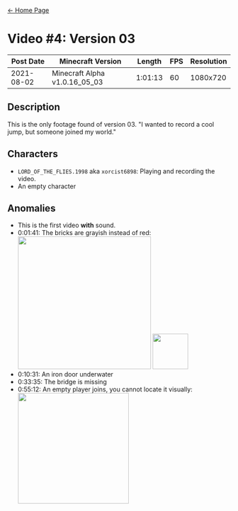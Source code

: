 [← Home Page](../README.md)

# Video #4: Version 03
| Post Date  | Minecraft Version             | Length  | FPS | Resolution |
| ---------  | ----------------------------- | ------- | --- | ---------- |
| 2021-08-02 | Minecraft Alpha v1.0.16_05_03 | 1:01:13 | 60  | 1080x720   |

## Description
This is the only footage found of version 03.
"I wanted to record a cool jump, but someone joined my world."

## Characters
* `LORD_OF_THE_FLIES.1998` aka `xorcist6898`:
  Playing and recording the video.
* An empty character

## Anomalies
* This is the first video **with** sound.
* 0:01:41: The bricks are grayish instead of red:  
  <img src="https://lh3.googleusercontent.com/3O1CR-iCAnASxii3pV-HQPVNJ_zkHV21Lt-gkf-H82Huco8kn7ERjk1Dg9qtrBZPiHU25IyeirqOCXKkdJY93TnF1jhJTYGNncl7r0W4ssOKdH4xvXK8AsZsDg0b-gctKqUHmskCGJsgYsVaK1lQpQ" width="300">
  <img src="https://static.wikia.nocookie.net/minecraft_gamepedia/images/6/62/Bricks_JE5_BE3.png/revision/latest/scale-to-width-down/150?cb=20200226015249" width="80">  
* 0:10:31: An iron door underwater
* 0:33:35: The bridge is missing
* 0:55:12: An empty player joins, you cannot locate it visually:  
  <img src="https://lh6.googleusercontent.com/5awDRTsvKHx4Xa1P1NjSqc5w5JzNfb4goFoJvHXSjrBl73fFdjRQke3juPZc0-fzQ4dbvUZXzoaRHfbtIIaeVD0R6-y78_a8Fj7RHYcYB1hyVmde_eqhVaLYaLXma_iCzFYsAzCO04b9chalXBGlOQ" width="250">